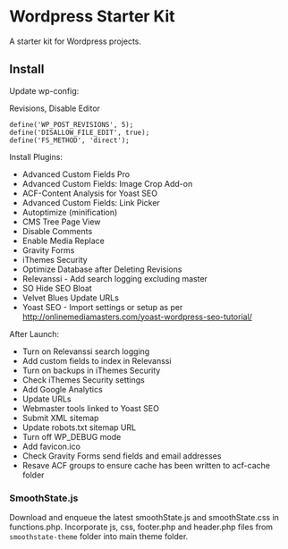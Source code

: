 # Wordpress Starter Kit

A starter kit for Wordpress projects.

## Install

Update wp-config:

Revisions, Disable Editor

```
define('WP_POST_REVISIONS', 5);
define('DISALLOW_FILE_EDIT', true);
define('FS_METHOD', 'direct');
```
Install Plugins:

- Advanced Custom Fields Pro
- Advanced Custom Fields: Image Crop Add-on
- ACF-Content Analysis for Yoast SEO
- Advanced Custom Fields: Link Picker
- Autoptimize (minification)
- CMS Tree Page View
- Disable Comments
- Enable Media Replace
- Gravity Forms
- iThemes Security
- Optimize Database after Deleting Revisions
- Relevanssi - Add search logging excluding master
- SO Hide SEO Bloat
- Velvet Blues Update URLs
- Yoast SEO - Import settings or setup as per http://onlinemediamasters.com/yoast-wordpress-seo-tutorial/

After Launch:

- Turn on Relevanssi search logging
- Add custom fields to index in Relevanssi
- Turn on backups in iThemes Security
- Check iThemes Security settings
- Add Google Analytics
- Update URLs
- Webmaster tools linked to Yoast SEO
- Submit XML sitemap
- Update robots.txt sitemap URL
- Turn off WP_DEBUG mode
- Add favicon.ico
- Check Gravity Forms send fields and email addresses
- Resave ACF groups to ensure cache has been written to acf-cache folder

### SmoothState.js

Download and enqueue the latest smoothState.js and smoothState.css in functions.php. Incorporate js, css, footer.php and header.php files from `smoothstate-theme` folder into main theme folder.